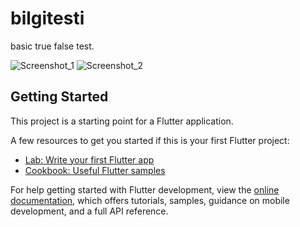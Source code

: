 # bilgitesti

basic true false test.

![Screenshot_1](https://user-images.githubusercontent.com/69029656/232460133-bb6c5b81-3bd0-4dcf-811e-8e9ee4044826.png)  ![Screenshot_2](https://user-images.githubusercontent.com/69029656/232460165-0e929b53-b5c3-4e52-94e8-1946ab11d69b.png)




## Getting Started

This project is a starting point for a Flutter application.

A few resources to get you started if this is your first Flutter project:

- [Lab: Write your first Flutter app](https://docs.flutter.dev/get-started/codelab)
- [Cookbook: Useful Flutter samples](https://docs.flutter.dev/cookbook)

For help getting started with Flutter development, view the
[online documentation](https://docs.flutter.dev/), which offers tutorials,
samples, guidance on mobile development, and a full API reference.
